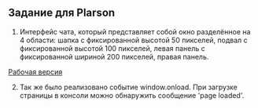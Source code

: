 ## Задание для Plarson

1) Интерфейс чата, который представляет собой окно разделённое на 4 области: шапка с фиксированной высотой 50 пикселей, подвал с фиксированной высотой 100 пикселей, левая панель с фиксированной шириной 200 пикселей, правая панель.

[Рабочая версия](https://andreyskopintsev.github.io/plarson-task/)

2) Так же было реализовано событие window.onload. При загрузке страницы в консоли можно обнаружить сообщение 'page loaded'.
